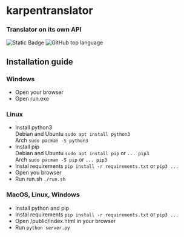 # karpentranslator
### Translator on its own API
![Static Badge](https://img.shields.io/badge/karpen-karpentranslator-karpentranslator)
![GitHub top language](https://img.shields.io/github/languages/top/karpen-dev/karpentranslator)

## Installation guide
### Windows
-  Open your browser
-  Open run.exe
### Linux
-  Install python3  
   Debian and Ubuntu ```sudo apt install python3```    
   Arch ```sudo pacman -S python3```      
-  Install pip   
   Debian and Ubuntu ```sudo apt install pip``` or ```... pip3```    
   Arch ```sudo pacman -S pip``` or ```... pip3```   
-  Instal requirements ```pip install -r requirements.txt``` or ```pip3 ...```    
-  Open you browser   
-  Run run.sh ```./run.sh```   
### MacOS, Linux, Windows
-  Install python and pip
-  Instal requirements ```pip install -r requirements.txt``` or ```pip3 ...```   
-  Open /public/index.html in your browser    
-  Run ```python server.py```